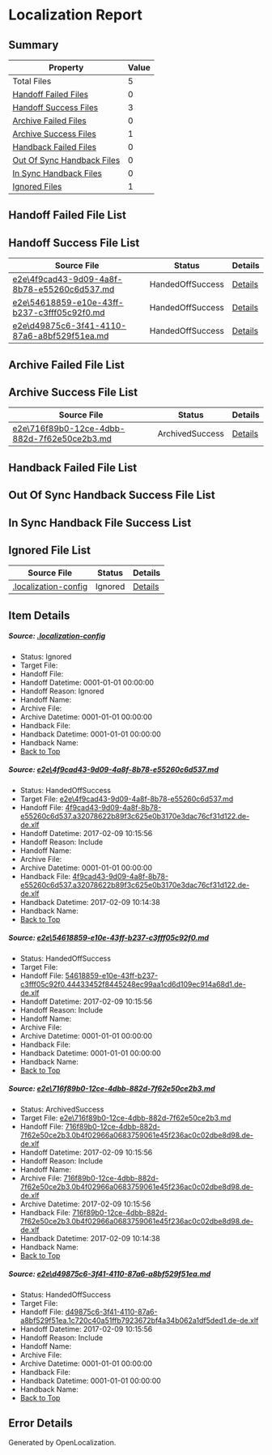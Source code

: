 # <a name='report-top'></a> Localization Report

## Summary
 Property | Value 
 -------- | ----- 
 Total Files | 5
[ Handoff Failed Files ](#handoff-failed-list)| 0
[ Handoff Success Files ](#handoff-success-list)| 3
[ Archive Failed Files ](#archive-failed-list)| 0
[ Archive Success Files ](#archive-success-list)| 1
[ Handback Failed Files ](#handback-failed-list)| 0
[ Out Of Sync Handback Files ](#outofsync-handback-success-list)| 0
[ In Sync Handback Files ](#insync-handback-success-list)| 0
[ Ignored Files ](#ignored-list)| 1

## <a name='handoff-failed-list'></a> Handoff Failed File List

## <a name='handoff-success-list'></a> Handoff Success File List
 Source File | Status | Details 
 ----------- | ------ | ------- 
 [e2e\4f9cad43-9d09-4a8f-8b78-e55260c6d537.md](https://github.com/OpenLocalizationTestOrg/ol-test0/blob/6a017d9988852079609dffacf4d3558beb8bd439/e2e/4f9cad43-9d09-4a8f-8b78-e55260c6d537.md) | HandedOffSuccess | [Details](#fb8b06352b947c2919b08144037b2de983a05be41)
 [e2e\54618859-e10e-43ff-b237-c3fff05c92f0.md](https://github.com/OpenLocalizationTestOrg/ol-test0/blob/9cb172b89a01f0d4cb879da0cf11833e3369697b/e2e/54618859-e10e-43ff-b237-c3fff05c92f0.md) | HandedOffSuccess | [Details](#9d5f6af652ee8a4031d496a4d6c7ef70f9a445c12)
 [e2e\d49875c6-3f41-4110-87a6-a8bf529f51ea.md](https://github.com/OpenLocalizationTestOrg/ol-test0/blob/9cb172b89a01f0d4cb879da0cf11833e3369697b/e2e/d49875c6-3f41-4110-87a6-a8bf529f51ea.md) | HandedOffSuccess | [Details](#389a52212c75854f7e1e97153f5342ad7991d1204)

## <a name='archive-failed-list'></a> Archive Failed File List

## <a name='archive-success-list'></a> Archive Success File List
 Source File | Status | Details 
 ----------- | ------ | ------- 
 [e2e\716f89b0-12ce-4dbb-882d-7f62e50ce2b3.md](https://github.com/OpenLocalizationTestOrg/ol-test0/blob/3667bce13c7867b47c28a45c8d91a9d3fc024e87/e2e/716f89b0-12ce-4dbb-882d-7f62e50ce2b3.md) | ArchivedSuccess | [Details](#0c884691e752fbc51706f7fc8240863ae47759ee3)

## <a name='handback-failed-list'></a> Handback Failed File List

## <a name='outofsync-handback-success-list'></a> Out Of Sync Handback Success File List

## <a name='insync-handback-success-list'></a> In Sync Handback File Success List

## <a name='ignored-list'></a> Ignored File List
 Source File | Status | Details 
 ----------- | ------ | ------- 
 [.localization-config](https://github.com/OpenLocalizationTestOrg/ol-test0/blob/9cb172b89a01f0d4cb879da0cf11833e3369697b/.localization-config) | Ignored | [Details](#cb0632cf59c1387fc1742bfb9fa3c47f87e2e5c90)

## Item Details
##### <a name='cb0632cf59c1387fc1742bfb9fa3c47f87e2e5c90'></a> Source: [.localization-config](https://github.com/OpenLocalizationTestOrg/ol-test0/blob/9cb172b89a01f0d4cb879da0cf11833e3369697b/.localization-config)
* Status: Ignored
* Target File: 
* Handoff File: 
* Handoff Datetime: 0001-01-01 00:00:00
* Handoff Reason: Ignored
* Handoff Name: 
* Archive File: 
* Archive Datetime: 0001-01-01 00:00:00
* Handback File: 
* Handback Datetime: 0001-01-01 00:00:00
* Handback Name: 
* [Back to Top](#report-top)

##### <a name='fb8b06352b947c2919b08144037b2de983a05be41'></a> Source: [e2e\4f9cad43-9d09-4a8f-8b78-e55260c6d537.md](https://github.com/OpenLocalizationTestOrg/ol-test0/blob/6a017d9988852079609dffacf4d3558beb8bd439/e2e/4f9cad43-9d09-4a8f-8b78-e55260c6d537.md)
* Status: HandedOffSuccess
* Target File: [e2e\4f9cad43-9d09-4a8f-8b78-e55260c6d537.md](https://github.com/OpenLocalizationTestOrg/ol-test0-dede/blob/a8d3ab27d36b109a0eb377cded12c977ff9e51c4/e2e/4f9cad43-9d09-4a8f-8b78-e55260c6d537.md)
* Handoff File: [4f9cad43-9d09-4a8f-8b78-e55260c6d537.a32078622b89f3c625e0b3170e3dac76cf31d122.de-de.xlf](https://github.com/OpenLocalizationTestOrg/ol-test0-handoff/blob/a6665a45731c21a1a3eb2c809413035125721e1a/ol-handoff/OpenLocalizationTestOrg/ol-test0-dede/shujia/ht/4f9cad43-9d09-4a8f-8b78-e55260c6d537.a32078622b89f3c625e0b3170e3dac76cf31d122.de-de.xlf)
* Handoff Datetime: 2017-02-09 10:15:56
* Handoff Reason: Include
* Handoff Name: 
* Archive File: 
* Archive Datetime: 0001-01-01 00:00:00
* Handback File: [4f9cad43-9d09-4a8f-8b78-e55260c6d537.a32078622b89f3c625e0b3170e3dac76cf31d122.de-de.xlf](https://github.com/OpenLocalizationTestOrg/ol-test0-handback/blob/9cc30ea91e23efd44d2808ee63517ef771ed4ce3/ol-handback/OpenLocalizationTestOrg/ol-test0-dede/shujia/mt/4f9cad43-9d09-4a8f-8b78-e55260c6d537.a32078622b89f3c625e0b3170e3dac76cf31d122.de-de.xlf)
* Handback Datetime: 2017-02-09 10:14:38
* Handback Name: 
* [Back to Top](#report-top)

##### <a name='9d5f6af652ee8a4031d496a4d6c7ef70f9a445c12'></a> Source: [e2e\54618859-e10e-43ff-b237-c3fff05c92f0.md](https://github.com/OpenLocalizationTestOrg/ol-test0/blob/9cb172b89a01f0d4cb879da0cf11833e3369697b/e2e/54618859-e10e-43ff-b237-c3fff05c92f0.md)
* Status: HandedOffSuccess
* Target File: 
* Handoff File: [54618859-e10e-43ff-b237-c3fff05c92f0.44433452f8445248ec99aa1cd6d109ec914a68d1.de-de.xlf](https://github.com/OpenLocalizationTestOrg/ol-test0-handoff/blob/a6665a45731c21a1a3eb2c809413035125721e1a/ol-handoff/OpenLocalizationTestOrg/ol-test0-dede/shujia/ht/54618859-e10e-43ff-b237-c3fff05c92f0.44433452f8445248ec99aa1cd6d109ec914a68d1.de-de.xlf)
* Handoff Datetime: 2017-02-09 10:15:56
* Handoff Reason: Include
* Handoff Name: 
* Archive File: 
* Archive Datetime: 0001-01-01 00:00:00
* Handback File: 
* Handback Datetime: 0001-01-01 00:00:00
* Handback Name: 
* [Back to Top](#report-top)

##### <a name='0c884691e752fbc51706f7fc8240863ae47759ee3'></a> Source: [e2e\716f89b0-12ce-4dbb-882d-7f62e50ce2b3.md](https://github.com/OpenLocalizationTestOrg/ol-test0/blob/3667bce13c7867b47c28a45c8d91a9d3fc024e87/e2e/716f89b0-12ce-4dbb-882d-7f62e50ce2b3.md)
* Status: ArchivedSuccess
* Target File: [e2e\716f89b0-12ce-4dbb-882d-7f62e50ce2b3.md](https://github.com/OpenLocalizationTestOrg/ol-test0-dede/blob/a8d3ab27d36b109a0eb377cded12c977ff9e51c4/e2e/716f89b0-12ce-4dbb-882d-7f62e50ce2b3.md)
* Handoff File: [716f89b0-12ce-4dbb-882d-7f62e50ce2b3.0b4f02966a0683759061e45f236ac0c02dbe8d98.de-de.xlf](https://github.com/OpenLocalizationTestOrg/ol-test0-handoff/blob/a6665a45731c21a1a3eb2c809413035125721e1a/ol-handoff/OpenLocalizationTestOrg/ol-test0-dede/shujia/ht/716f89b0-12ce-4dbb-882d-7f62e50ce2b3.0b4f02966a0683759061e45f236ac0c02dbe8d98.de-de.xlf)
* Handoff Datetime: 2017-02-09 10:15:56
* Handoff Reason: Include
* Handoff Name: 
* Archive File: [716f89b0-12ce-4dbb-882d-7f62e50ce2b3.0b4f02966a0683759061e45f236ac0c02dbe8d98.de-de.xlf](https://github.com/OpenLocalizationTestOrg/ol-test0-handoff/blob/7948979df0a86fdd04af700e60e7728d4a735509/ol-archive/OpenLocalizationTestOrg/ol-test0-dede/shujia/ht/716f89b0-12ce-4dbb-882d-7f62e50ce2b3.0b4f02966a0683759061e45f236ac0c02dbe8d98.de-de.xlf)
* Archive Datetime: 2017-02-09 10:15:56
* Handback File: [716f89b0-12ce-4dbb-882d-7f62e50ce2b3.0b4f02966a0683759061e45f236ac0c02dbe8d98.de-de.xlf](https://github.com/OpenLocalizationTestOrg/ol-test0-handback/blob/9cc30ea91e23efd44d2808ee63517ef771ed4ce3/ol-handback/OpenLocalizationTestOrg/ol-test0-dede/shujia/mt/716f89b0-12ce-4dbb-882d-7f62e50ce2b3.0b4f02966a0683759061e45f236ac0c02dbe8d98.de-de.xlf)
* Handback Datetime: 2017-02-09 10:14:38
* Handback Name: 
* [Back to Top](#report-top)

##### <a name='389a52212c75854f7e1e97153f5342ad7991d1204'></a> Source: [e2e\d49875c6-3f41-4110-87a6-a8bf529f51ea.md](https://github.com/OpenLocalizationTestOrg/ol-test0/blob/9cb172b89a01f0d4cb879da0cf11833e3369697b/e2e/d49875c6-3f41-4110-87a6-a8bf529f51ea.md)
* Status: HandedOffSuccess
* Target File: 
* Handoff File: [d49875c6-3f41-4110-87a6-a8bf529f51ea.1c720c40a51ffb7923672bf4a34b062a1df5ded1.de-de.xlf](https://github.com/OpenLocalizationTestOrg/ol-test0-handoff/blob/a6665a45731c21a1a3eb2c809413035125721e1a/ol-handoff/OpenLocalizationTestOrg/ol-test0-dede/shujia/ht/d49875c6-3f41-4110-87a6-a8bf529f51ea.1c720c40a51ffb7923672bf4a34b062a1df5ded1.de-de.xlf)
* Handoff Datetime: 2017-02-09 10:15:56
* Handoff Reason: Include
* Handoff Name: 
* Archive File: 
* Archive Datetime: 0001-01-01 00:00:00
* Handback File: 
* Handback Datetime: 0001-01-01 00:00:00
* Handback Name: 
* [Back to Top](#report-top)


## Error Details

Generated by OpenLocalization.
